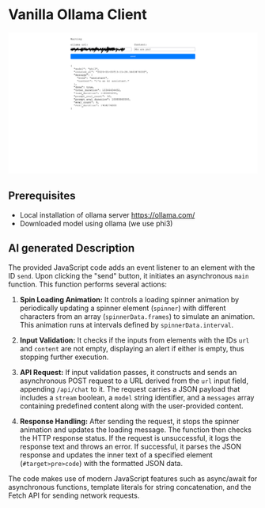 # Vanilla Ollama Client

![](screenshot.png)

## Prerequisites

- Local installation of ollama server https://ollama.com/
- Downloaded model using ollama (we use phi3)

## AI generated Description

The provided JavaScript code adds an event listener to an element with the ID `send`. Upon clicking the "send" button, it initiates an asynchronous `main` function. This function performs several actions:

1. **Spin Loading Animation:** It controls a loading spinner animation by periodically updating a spinner element (`spinner`) with different characters from an array (`spinnerData.frames`) to simulate an animation. This animation runs at intervals defined by `spinnerData.interval`.

2. **Input Validation:** It checks if the inputs from elements with the IDs `url` and `content` are not empty, displaying an alert if either is empty, thus stopping further execution.

3. **API Request:** If input validation passes, it constructs and sends an asynchronous POST request to a URL derived from the `url` input field, appending `/api/chat` to it. The request carries a JSON payload that includes a `stream` boolean, a `model` string identifier, and a `messages` array containing predefined content along with the user-provided content.

4. **Response Handling:** After sending the request, it stops the spinner animation and updates the loading message. The function then checks the HTTP response status. If the request is unsuccessful, it logs the response text and throws an error. If successful, it parses the JSON response and updates the inner text of a specified element (`#target>pre>code`) with the formatted JSON data.

The code makes use of modern JavaScript features such as async/await for asynchronous functions, template literals for string concatenation, and the Fetch API for sending network requests.
